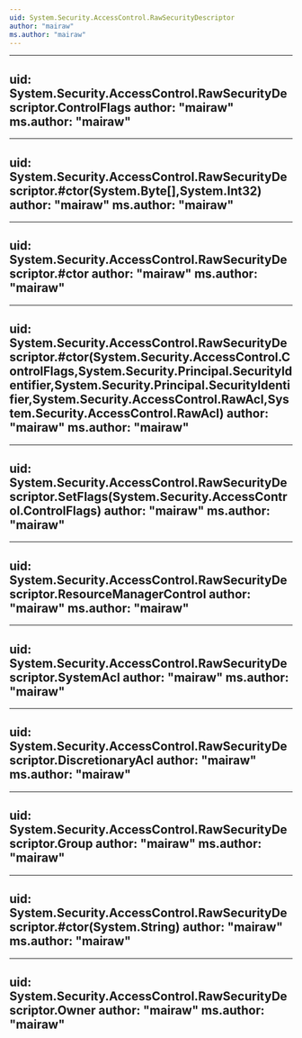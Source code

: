 ```yaml
---
uid: System.Security.AccessControl.RawSecurityDescriptor
author: "mairaw"
ms.author: "mairaw"
---
```


---
uid: System.Security.AccessControl.RawSecurityDescriptor.ControlFlags
author: "mairaw"
ms.author: "mairaw"
---

---
uid: System.Security.AccessControl.RawSecurityDescriptor.#ctor(System.Byte[],System.Int32)
author: "mairaw"
ms.author: "mairaw"
---

---
uid: System.Security.AccessControl.RawSecurityDescriptor.#ctor
author: "mairaw"
ms.author: "mairaw"
---

---
uid: System.Security.AccessControl.RawSecurityDescriptor.#ctor(System.Security.AccessControl.ControlFlags,System.Security.Principal.SecurityIdentifier,System.Security.Principal.SecurityIdentifier,System.Security.AccessControl.RawAcl,System.Security.AccessControl.RawAcl)
author: "mairaw"
ms.author: "mairaw"
---

---
uid: System.Security.AccessControl.RawSecurityDescriptor.SetFlags(System.Security.AccessControl.ControlFlags)
author: "mairaw"
ms.author: "mairaw"
---

---
uid: System.Security.AccessControl.RawSecurityDescriptor.ResourceManagerControl
author: "mairaw"
ms.author: "mairaw"
---

---
uid: System.Security.AccessControl.RawSecurityDescriptor.SystemAcl
author: "mairaw"
ms.author: "mairaw"
---

---
uid: System.Security.AccessControl.RawSecurityDescriptor.DiscretionaryAcl
author: "mairaw"
ms.author: "mairaw"
---

---
uid: System.Security.AccessControl.RawSecurityDescriptor.Group
author: "mairaw"
ms.author: "mairaw"
---

---
uid: System.Security.AccessControl.RawSecurityDescriptor.#ctor(System.String)
author: "mairaw"
ms.author: "mairaw"
---

---
uid: System.Security.AccessControl.RawSecurityDescriptor.Owner
author: "mairaw"
ms.author: "mairaw"
---
